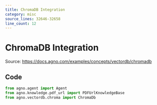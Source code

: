 ```yaml
---
title: ChromaDB Integration
category: misc
source_lines: 32646-32658
line_count: 12
---
```


# ChromaDB Integration
Source: https://docs.agno.com/examples/concepts/vectordb/chromadb



## Code

```python cookbook/agent_concepts/vector_dbs/chroma_db.py
from agno.agent import Agent
from agno.knowledge.pdf_url import PDFUrlKnowledgeBase
from agno.vectordb.chroma import ChromaDb

